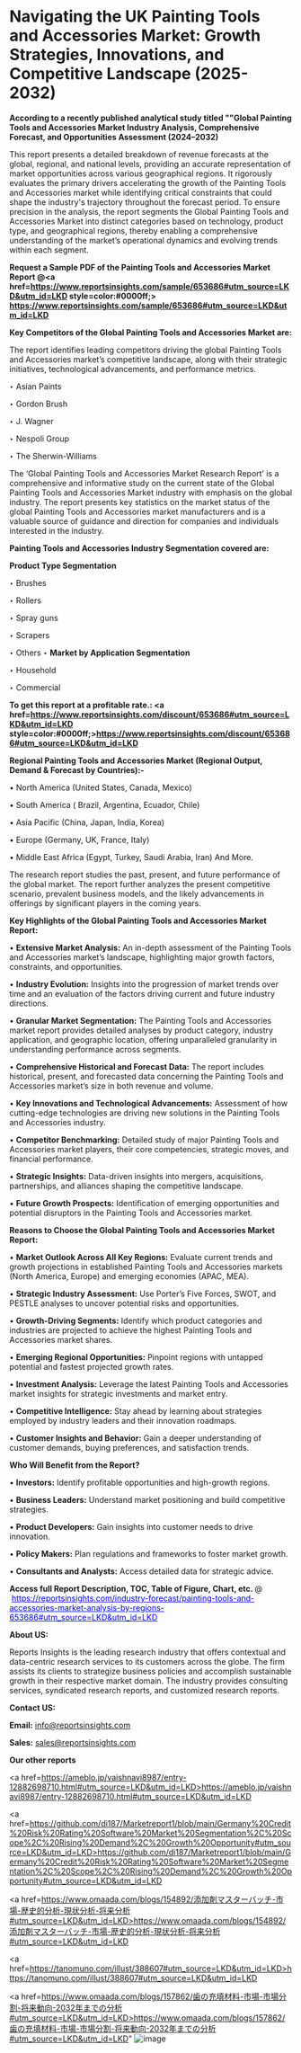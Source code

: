 # Navigating the UK Painting Tools and Accessories Market: Growth Strategies, Innovations, and Competitive Landscape (2025-2032)

<strong>According to a recently published analytical study titled ""Global Painting Tools and Accessories Market Industry Analysis, Comprehensive Forecast, and Opportunities Assessment (2024–2032)</strong>

This report presents a detailed breakdown of revenue forecasts at the global, regional, and national levels, providing an accurate representation of market opportunities across various geographical regions. It rigorously evaluates the primary drivers accelerating the growth of the Painting Tools and Accessories market while identifying critical constraints that could shape the industry's trajectory throughout the forecast period. To ensure precision in the analysis, the report segments the Global Painting Tools and Accessories Market into distinct categories based on technology, product type, and geographical regions, thereby enabling a comprehensive understanding of the market’s operational dynamics and evolving trends within each segment.

<strong>Request a Sample PDF of the Painting Tools and Accessories Market Report </strong><strong>@<a href=https://www.reportsinsights.com/sample/653686#utm_source=LKD&utm_id=LKD style=color:#0000ff;> https://www.reportsinsights.com/sample/653686#utm_source=LKD&utm_id=LKD</a></strong></font>

<strong>Key Competitors of the Global Painting Tools and Accessories Market are:</strong>

The report identifies leading competitors driving the global Painting Tools and Accessories market’s competitive landscape, along with their strategic initiatives, technological advancements, and performance metrics.

‣ Asian Paints

‣ Gordon Brush

‣ J. Wagner

‣ Nespoli Group

‣ The Sherwin-Williams

The ‘Global Painting Tools and Accessories Market Research Report’ is a comprehensive and informative study on the current state of the Global Painting Tools and Accessories Market industry with emphasis on the global industry. The report presents key statistics on the market status of the global Painting Tools and Accessories market manufacturers and is a valuable source of guidance and direction for companies and individuals interested in the industry.

<strong>Painting Tools and Accessories Industry Segmentation covered are:</strong>

<strong>Product Type Segmentation</strong>

‣ Brushes

‣ Rollers

‣ Spray guns

‣ Scrapers

‣ Others
‣ 
<strong>Market by Application Segmentation</strong>

‣ Household

‣ Commercial

<strong>To get this report at a profitable rate.: <a href=https://www.reportsinsights.com/discount/653686#utm_source=LKD&utm_id=LKD style=color:#0000ff;>https://www.reportsinsights.com/discount/653686#utm_source=LKD&utm_id=LKD</a></strong></font>

<strong>Regional Painting Tools and Accessories Market (Regional Output, Demand &amp; Forecast by Countries):-</strong>

• North America (United States, Canada, Mexico)

• South America ( Brazil, Argentina, Ecuador, Chile)

• Asia Pacific (China, Japan, India, Korea)

• Europe (Germany, UK, France, Italy)

• Middle East Africa (Egypt, Turkey, Saudi Arabia, Iran) And More.

The research report studies the past, present, and future performance of the global market. The report further analyzes the present competitive scenario, prevalent business models, and the likely advancements in offerings by significant players in the coming years.

<strong>Key Highlights of the Global Painting Tools and Accessories Market Report:</strong>

• <strong>Extensive Market Analysis:</strong> An in-depth assessment of the Painting Tools and Accessories market’s landscape, highlighting major growth factors, constraints, and opportunities.

• <strong>Industry Evolution:</strong> Insights into the progression of market trends over time and an evaluation of the factors driving current and future industry directions.

• <strong>Granular Market Segmentation:</strong> The Painting Tools and Accessories market report provides detailed analyses by product category, industry application, and geographic location, offering unparalleled granularity in understanding performance across segments.

• <strong>Comprehensive Historical and Forecast Data:</strong> The report includes historical, present, and forecasted data concerning the Painting Tools and Accessories market’s size in both revenue and volume.

• <strong>Key Innovations and Technological Advancements:</strong> Assessment of how cutting-edge technologies are driving new solutions in the Painting Tools and Accessories industry.

• <strong>Competitor Benchmarking:</strong> Detailed study of major Painting Tools and Accessories market players, their core competencies, strategic moves, and financial performance.

• <strong>Strategic Insights:</strong> Data-driven insights into mergers, acquisitions, partnerships, and alliances shaping the competitive landscape.

• <strong>Future Growth Prospects:</strong> Identification of emerging opportunities and potential disruptors in the Painting Tools and Accessories market.

<strong>Reasons to Choose the Global Painting Tools and Accessories Market Report:</strong>

• <strong>Market Outlook Across All Key Regions:</strong> Evaluate current trends and growth projections in established Painting Tools and Accessories markets (North America, Europe) and emerging economies (APAC, MEA).

• <strong>Strategic Industry Assessment:</strong> Use Porter’s Five Forces, SWOT, and PESTLE analyses to uncover potential risks and opportunities.

• <strong>Growth-Driving Segments:</strong> Identify which product categories and industries are projected to achieve the highest Painting Tools and Accessories market shares.

• <strong>Emerging Regional Opportunities:</strong> Pinpoint regions with untapped potential and fastest projected growth rates.

• <strong>Investment Analysis:</strong> Leverage the latest Painting Tools and Accessories market insights for strategic investments and market entry.

• <strong>Competitive Intelligence:</strong> Stay ahead by learning about strategies employed by industry leaders and their innovation roadmaps.

• <strong>Customer Insights and Behavior:</strong> Gain a deeper understanding of customer demands, buying preferences, and satisfaction trends.

<strong>Who Will Benefit from the Report?</strong>

• <strong>Investors:</strong> Identify profitable opportunities and high-growth regions.

• <strong>Business Leaders:</strong> Understand market positioning and build competitive strategies.

• <strong>Product Developers:</strong> Gain insights into customer needs to drive innovation.

• <strong>Policy Makers:</strong> Plan regulations and frameworks to foster market growth.

• <strong>Consultants and Analysts:</strong> Access detailed data for strategic advice.
</ul>
<strong>Access full Report Description, TOC, Table of Figure, Chart, etc. </strong>@  <a href=https://reportsinsights.com/industry-forecast/painting-tools-and-accessories-market-analysis-by-regions-653686#utm_source=LKD&utm_id=LKD style=color:#0000ff;>https://reportsinsights.com/industry-forecast/painting-tools-and-accessories-market-analysis-by-regions-653686#utm_source=LKD&utm_id=LKD</a></font>

<strong><strong>About US</strong>:</strong>

Reports Insights is the leading research industry that offers contextual and data-centric research services to its customers across the globe. The firm assists its clients to strategize business policies and accomplish sustainable growth in their respective market domain. The industry provides consulting services, syndicated research reports, and customized research reports.

<strong>Contact US:</strong>

<p class=""""><b>Email:</b> <a href=mailto:info@reportsinsights.com>info@reportsinsights.com</a></p>
<p class=""""><b>Sales:</b> <a href=mailto:sales@reportsinsights.com>sales@reportsinsights.com</a></p>

<strong>Our other reports</strong>

<a href=https://ameblo.jp/vaishnavi8987/entry-12882698710.html#utm_source=LKD&utm_id=LKD>https://ameblo.jp/vaishnavi8987/entry-12882698710.html#utm_source=LKD&utm_id=LKD</a>

<a href=https://github.com/di187/Marketreport1/blob/main/Germany%20Credit%20Risk%20Rating%20Software%20Market%20Segmentation%2C%20Scope%2C%20Rising%20Demand%2C%20Growth%20Opportunity#utm_source=LKD&utm_id=LKD>https://github.com/di187/Marketreport1/blob/main/Germany%20Credit%20Risk%20Rating%20Software%20Market%20Segmentation%2C%20Scope%2C%20Rising%20Demand%2C%20Growth%20Opportunity#utm_source=LKD&utm_id=LKD</a>

<a href=https://www.omaada.com/blogs/154892/添加剤マスターバッチ-市場-歴史的分析-現状分析-将来分析#utm_source=LKD&utm_id=LKD>https://www.omaada.com/blogs/154892/添加剤マスターバッチ-市場-歴史的分析-現状分析-将来分析#utm_source=LKD&utm_id=LKD</a>

<a href=https://tanomuno.com/illust/388607#utm_source=LKD&utm_id=LKD>https://tanomuno.com/illust/388607#utm_source=LKD&utm_id=LKD</a>

<a href=https://www.omaada.com/blogs/157862/歯の充填材料-市場-市場分割-将来動向-2032年までの分析#utm_source=LKD&utm_id=LKD>https://www.omaada.com/blogs/157862/歯の充填材料-市場-市場分割-将来動向-2032年までの分析#utm_source=LKD&utm_id=LKD</a>"
![image](https://github.com/user-attachments/assets/f6513f29-c1d2-473f-ae2d-1cfea623e848)
